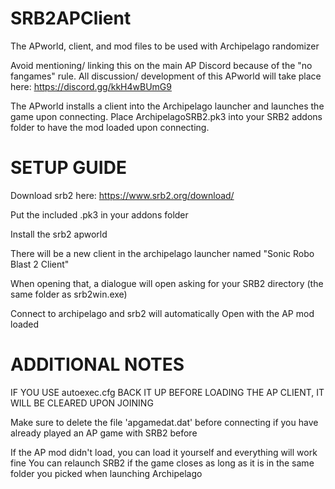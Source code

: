 # SRB2APClient
The APworld, client, and mod files to be used with Archipelago randomizer

Avoid mentioning/ linking this on the main AP Discord because of the "no fangames" rule.
All discussion/ development of this APworld will take place here:
https://discord.gg/kkH4wBUmG9

The APworld installs a client into the Archipelago launcher and launches the game upon connecting.
Place ArchipelagoSRB2.pk3 into your SRB2 addons folder to have the mod loaded upon connecting.

# SETUP GUIDE

Download srb2 here: https://www.srb2.org/download/

Put the included .pk3 in your addons folder

Install the srb2 apworld

There will be a new client in the archipelago launcher named "Sonic Robo Blast 2 Client"

When opening that, a dialogue will open asking for your SRB2 directory (the same folder as srb2win.exe)

Connect to archipelago and srb2 will automatically Open with the AP mod loaded



# ADDITIONAL NOTES

IF YOU USE autoexec.cfg BACK IT UP BEFORE LOADING THE AP CLIENT, IT WILL BE CLEARED UPON JOINING

Make sure to delete the file 'apgamedat.dat' before connecting if you have already played an AP game with SRB2 before

If the AP mod didn't load, you can load it yourself and everything will work fine
You can relaunch SRB2 if the game closes as long as it is in the same folder you picked when launching Archipelago
